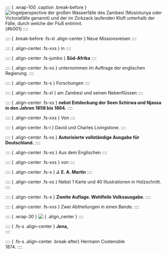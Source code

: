 :::: { .wrap-100 .caption .break-before }
![Vogelperspective der großen Wasserfälle des Zambesi (Mosiotunya oder Victoriafälle genannt) und der im Zickzack laufenden Kluft unterhalb der Fälle, durch welche der Fluß entrinnt.](Neue_Missionsreisen_001.jpg "Vogelperspective der großen Wasserfälle des Zambesi (Mosiotunya oder Victoriafälle genannt) und der im Zickzack laufenden Kluft unterhalb der Fälle, durch welche der Fluß entrinnt."){#b001}
::::

:::: { .break-before .fs-xl .align-center }
Neue Missionsreisen
::::

:::: { .align-center  .fs-xxs }
in
::::

:::: { .align-center .fs-jumbo }
**Süd-Afrika**
::::

:::: { .align-center .fs-xs }
unternommen im Auftrage der englischen Regierung.
::::

:::: { .align-center .fs-s }
Forschungen
::::

:::: { .align-center .fs-xl }
am Zambesi und seinen Nebenflüssen
::::

:::: { .align-center .fs-xs }
**nebst Entdeckung der Seen Schirwa und Njassa in den Jahren 1858 bis 1864.**
::::

:::: { .align-center  .fs-xxs }
Von
::::

:::: { .align-center  .fs-l }
David und Charles Livingstone.
::::

:::: { .align-center .fs-xs }
**Autorisierte vollständige Ausgabe für Deutschland.**
::::

:::: { .align-center .fs-xs }
Aus dem Englischen
::::

:::: { .align-center .fs-xxs }
von
::::

:::: { .align-center .fs-s }
**J. E. A. Martin**
::::

:::: { .align-center .fs-xs }
Nebst 1 Karte und 40 Illustrationen in Holzschnitt.
::::

:::: { .align-center .fs-s }
**Zweite Auflage. Wohlfeile Volksausgabe.**
::::

:::: { .align-center .fs-xxs }
Zwei Abtheilungen in einen Bande.
::::

:::: { .wrap-30 }
![&nbsp;](Neue_Missionsreisen_000.jpg ""){ .align_center }
::::

:::: { .fs-s .align-center }
**Jena,**<br />
::::

:::: { .fs-s .align-center .break-after}
Hermann Costenoble<br />
1874.
::::

